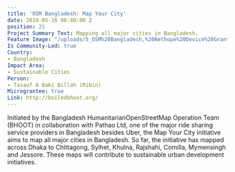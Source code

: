 ```yaml
---
title: 'OSM Bangladesh: Map Your City'
date: 2018-05-16 06:40:00 Z
position: 21
Project Summary Text: Mapping all major cities in Bangladesh.
Feature Image: "/uploads/5_OSM%20Bangladesh,%20Nethope%20Device%20Grant%202017.JPG"
Is Community-Led: true
Country:
- Bangladesh
Impact Area:
- Sustainable Cities
Person:
- Tasauf A Baki Billah (Ribin)
Micrograntee: true
Link: http://boiledbhoot.org/
---
```


Initiated by the Bangladesh HumanitarianOpenStreetMap Operation Team (BHOOT) in collaboration with Pathao Ltd, one of the major ride sharing service providers in Bangladesh besides Uber, the Map Your City initiative aims to map all major cities in Bangladesh. So far, the initiative has mapped across Dhaka to Chittagong, Sylhet, Khulna, Rajshahi, Comilla, Mymensingh and Jessore. These maps will contribute to sustainable urban development initiatives.